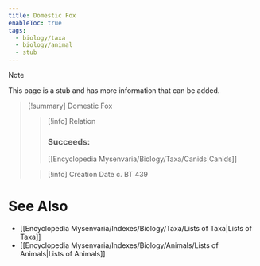 ```yaml
---
title: Domestic Fox
enableToc: true
tags:
  - biology/taxa
  - biology/animal
  - stub
---
```


> [!note]
> This page is a stub and has more information that can be added.

> [!summary] Domestic Fox
> > [!info] Relation
> > ### Succeeds:
> > [[Encyclopedia Mysenvaria/Biology/Taxa/Canids|Canids]]
>
> > [!info] Creation Date
> > c. BT 439



# See Also
- [[Encyclopedia Mysenvaria/Indexes/Biology/Taxa/Lists of Taxa|Lists of Taxa]]
- [[Encyclopedia Mysenvaria/Indexes/Biology/Animals/Lists of Animals|Lists of Animals]]
